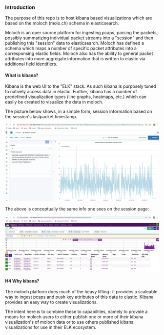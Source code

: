

### Introduction

The purpose of this repo is to host kibana based visualizations which are based on the moloch (molo.ch) schema in elasticsearch.

Moloch is an oper source platform for ingesting pcaps, parsing the packets, possibly summarizing individual packet streams into a "session" and then publishing this "session" data to elasticsearch.   Moloch has defined a schema which maps a number of specific packet attributes into a corresponsing elastic fields.  Moloch also has the ability to general packet attributes into more aggregate information that is written to elastic via additional field identifiers.

#### What is kibana?

Kibana is the web UI to the "ELK" stack.  As such kibana is purposely tuned to natively access data in elastic.  Further, kibana has a number of predefined visualization types (line graphs, heatmaps, etc.) which can easily be created to visualize the data in moloch. 

The picture below shows, in a simple form, session information based on the session's lastpacket timestamp.  

![](https://github.com/bf31415/moloch-kibana-examples/blob/master/Screen%20Shot%202019-09-04%20at%2008.34.03.png)

The above is conceptually the same info one sees on the session page:

![](https://github.com/bf31415/moloch-kibana-examples/blob/master/Screen%20Shot%202019-09-04%20at%2008.52.14.png)


#### H4 Why kibana?

The moloch platform does much of the heavy lifting- it provides a scaleable way to ingest pcaps and push key attributes of this data to elastic.   Kibana provides an easy way to create visualizations.  

The intent here is to combine these to capabilities, namely to provide a means for moloch users to either publish one or more of their kibana visualization's of moloch data or to use others published kibana visualizations for use in their ELK ecosystem.




